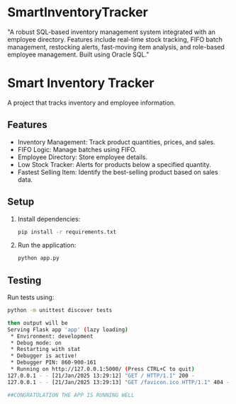 # SmartInventoryTracker
"A robust SQL-based inventory management system integrated with an employee directory. Features include real-time stock tracking, FIFO batch management, restocking alerts, fast-moving item analysis, and role-based employee management. Built using Oracle SQL."

# Smart Inventory Tracker

A project that tracks inventory and employee information.

## Features
- Inventory Management: Track product quantities, prices, and sales.
- FIFO Logic: Manage batches using FIFO.
- Employee Directory: Store employee details.
- Low Stock Tracker: Alerts for products below a specified quantity.
- Fastest Selling Item: Identify the best-selling product based on sales data.

## Setup
1. Install dependencies:
   ```bash
   pip install -r requirements.txt
   ```
2. Run the application:
   ```bash
   python app.py
   ```

## Testing
Run tests using:
```bash
python -m unittest discover tests

then output will be 
Serving Flask app 'app' (lazy loading)
 * Environment: development
 * Debug mode: on
 * Restarting with stat
 * Debugger is active!
 * Debugger PIN: 860-900-161
 * Running on http://127.0.0.1:5000/ (Press CTRL+C to quit)
127.0.0.1 - - [21/Jan/2025 13:29:12] "GET / HTTP/1.1" 200 -
127.0.0.1 - - [21/Jan/2025 13:29:13] "GET /favicon.ico HTTP/1.1" 404 -

##CONGRATULATION THE APP IS RUNNING WELL